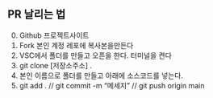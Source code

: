 ## PR 날리는 법
0. Github 프로젝트사이트
1. Fork 본인 계정 레포에 복사본을만든다
2. VSC에서 폴더를 만들고 오픈을 한다. 터미널을 켠다
3. git clone [저장소주소] .
4. 본인 이름으로 폴더를 만들고 아래에 소스코드를 넣는다.
5. git add . // git commit -m “메세지” // git push origin main